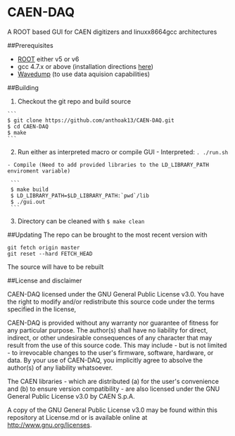 # CAEN-DAQ
A ROOT based GUI for CAEN digitizers and linuxx8664gcc architectures

##Prerequisites
  - [ROOT](https://root.cern.ch/) either v5 or v6
  - gcc 4.7.x or above (installation directions [here](http://luiarthur.github.io/gccinstall))
  - [Wavedump](http://www.caen.it/csite/CaenProd.jsp?parent=38&idmod=692) (to use data aquision capabilities)
  
##Building
  1. Checkout the git repo and build source
    
    ```
    $ git clone https://github.com/anthoak13/CAEN-DAQ.git
    $ cd CAEN-DAQ
    $ make
    ```
  2. Run either as interpreted macro or compile GUI
    - Interpreted: `. ./run.sh`
      
    - Compile (Need to add provided libraries to the LD_LIBRARY_PATH enviroment variable)
    
     ```
     $ make build
     $ LD_LIBRARY_PATH=$LD_LIBRARY_PATH:`pwd`/lib
     $ ./gui.out
     ```
  3. Directory can be cleaned with `$ make clean`
 
##Updating
The repo can be brought to the most recent version with 
```
git fetch origin master
git reset --hard FETCH_HEAD
```
The source will have to be rebuilt

##License and disclaimer

CAEN-DAQ licensed under the GNU General Public License v3.0. You have the right to modify and/or redistribute this source code under the terms specified in the license,

CAEN-DAQ is provided without any warranty nor guarantee of fitness for any particular purpose. The author(s) shall have no liability for direct, indirect, or other undesirable consequences of any character that may result from the use of this source code. This may include - but is not limited - to irrevocable changes to the user's firmware, software, hardware, or data. By your use of CAEN-DAQ, you implicitly agree to absolve the author(s) of any liability whatsoever.

The CAEN libraries - which are distributed (a) for the user's convenience and (b) to ensure version compatibility - are also licensed under the GNU General Public License v3.0 by CAEN S.p.A.

A copy of the GNU General Public License v3.0 may be found within this repository at License.md or is available online at http://www.gnu.org/licenses.
